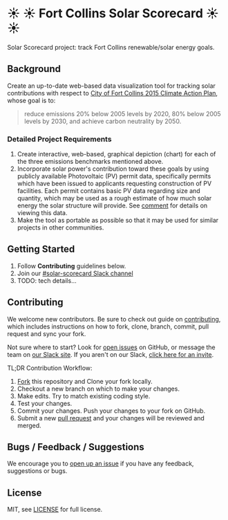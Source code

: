 # :sunny: :sunny: Fort Collins Solar Scorecard :sunny: :sunny:

Solar Scorecard project: track Fort Collins renewable/solar energy goals.

## Background 
Create an up-to-date web-based data visualization tool for tracking solar contributions with respect to [City of Fort Collins 2015 Climate Action Plan](http://www.fcgov.com/environmentalservices/pdf/cap-framework-2015.pdf), whose goal is to:
> reduce emissions 20% below 2005 levels by 2020, 80% below 2005 levels by 2030, and achieve carbon neutrality by 2050. 

### Detailed Project Requirements
1. Create interactive, web-based, graphical depiction (chart) for each of the three emissions benchmarks mentioned above.
1. Incorporate solar power's contribution toward these goals by using publicly available Photovoltaic (PV) permit data, specifically permits which have been issued to applicants requesting construction of PV facilities. Each permit contains basic PV data regarding size and quantity, which may be used as a rough estimate of how much solar energy the solar structure will provide. See [comment](https://github.com/CodeForFoco/solar-scorecard/issues/1#issuecomment-300964480) for details on viewing this data. 
1. Make the tool as portable as possible so that it may be used for similar projects in other communities.

## Getting Started
1. Follow **Contributing** guidelines below. 
1. Join our [#solar-scorecard Slack channel](https://codeforfoco.slack.com/messages/C5CHBBN4V)
1. TODO: tech details...

## Contributing

We welcome new contributors.  Be sure to check out guide on [contributing][contributing], which includes instructions on how to fork, clone, branch, commit, pull request and sync your fork.

Not sure where to start? Look for [open issues][githubissue] on GitHub, or message the team on [our Slack site][slack]. If you aren't on our Slack, [click here for an invite][slackinvite].

TL;DR Contribution Workflow:

1. [Fork][fork] this repository and Clone your fork locally.
1. Checkout a new branch on which to make your changes.
1. Make edits. Try to match existing coding style.
1. Test your changes.
1. Commit your changes. Push your changes to your fork on GitHub.
1. Submit a new [pull request][pullrequest] and your changes will be reviewed and merged.

## Bugs / Feedback / Suggestions

We encourage you to [open up an issue][newissue] if you have any feedback, suggestions or bugs.

## License

MIT, see [LICENSE](/LICENSE) for full license.

[slack]: https://codeforfoco.slack.com/
[slackinvite]: https://codeforfocoslack.herokuapp.com
[fork]: https://help.github.com/articles/fork-a-repo/
[forkthisrepo]: https://github.com/CodeForFoco/solar-scorecard#fork-destination-box
[contributing]: https://github.com/CodeForFoco/org/blob/master/CONTRIBUTING.md
[githubissue]: https://github.com/CodeForFoco/solar-scorecard/issues
[newissue]: https://github.com/CodeForFoco/solar-scorecard/issues/new
[pullrequest]: https://github.com/CodeForFoco/solar-scorecard/pulls

